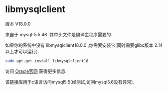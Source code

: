 # libmysqlclient

版本 V18.0.0

来自于 mysql-5.5.48 .其中头文件是编译主程序需要的.

如果你的系统中没有 libmysqlclient18.0.0 ,你需要安装它(同时需要glibc版本 2.14 以上才可以运行).

```bash
sudo apt-get install libmysqlclient18
```

访问 [Oracle官网](http://dev.mysql.com/downloads/mysql/5.5.html) 获得更多信息.

该链接库用于c语言访问mysql5.5(经测试,访问mysql5.6没有异常).
